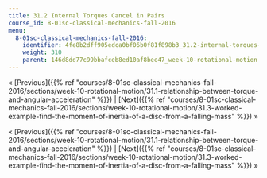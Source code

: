 ```yaml
---
title: 31.2 Internal Torques Cancel in Pairs
course_id: 8-01sc-classical-mechanics-fall-2016
menu:
  8-01sc-classical-mechanics-fall-2016:
    identifier: 4fe8b2dff905edca0bf06b0f81f898b3_31.2-internal-torques-cancel-in-pairs
    weight: 310
    parent: 146d8dd77c99bbafceb8ed10af8bee47_week-10-rotational-motion
---
```

« [Previous]({{% ref "courses/8-01sc-classical-mechanics-fall-2016/sections/week-10-rotational-motion/31.1-relationship-between-torque-and-angular-acceleration" %}}) | [Next]({{% ref "courses/8-01sc-classical-mechanics-fall-2016/sections/week-10-rotational-motion/31.3-worked-example-find-the-moment-of-inertia-of-a-disc-from-a-falling-mass" %}}) »

« [Previous]({{% ref "courses/8-01sc-classical-mechanics-fall-2016/sections/week-10-rotational-motion/31.1-relationship-between-torque-and-angular-acceleration" %}}) | [Next]({{% ref "courses/8-01sc-classical-mechanics-fall-2016/sections/week-10-rotational-motion/31.3-worked-example-find-the-moment-of-inertia-of-a-disc-from-a-falling-mass" %}}) »